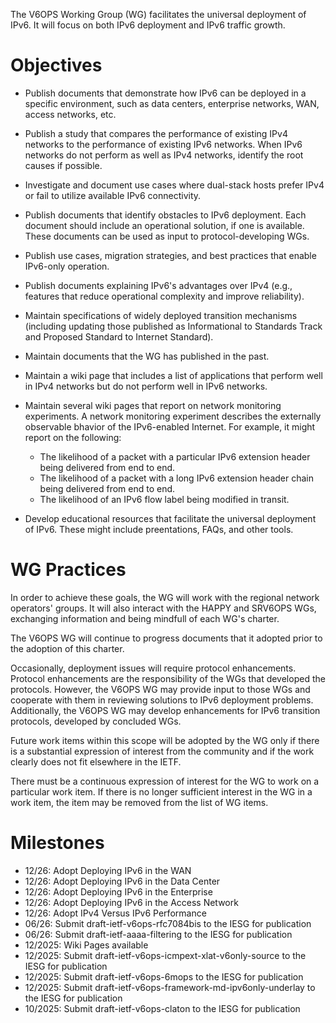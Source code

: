 The V6OPS Working Group (WG) facilitates the universal deployment of IPv6. It will focus on both IPv6 deployment and IPv6 traffic growth.

# Objectives

* Publish documents that demonstrate how IPv6 can be deployed in a specific environment, such as data centers, enterprise networks,  WAN, access networks, etc.

* Publish a study that compares the performance of existing IPv4 networks to the performance of existing IPv6 networks.  When IPv6 networks do not perform as well as IPv4 networks, identify the root causes if possible.

* Investigate and document use cases where dual-stack hosts prefer IPv4 or fail to utilize available IPv6 connectivity.

* Publish documents that identify obstacles to IPv6 deployment. Each document should include an operational solution, if one is available.  These documents can be used as input to protocol-developing WGs.

* Publish use cases, migration strategies, and best practices that enable IPv6-only operation.

* Publish documents explaining IPv6's advantages over IPv4 (e.g., features that reduce operational complexity and improve reliability).

* Maintain specifications of widely deployed transition mechanisms (including updating those published as Informational to Standards Track and Proposed Standard to Internet Standard).

* Maintain documents that the WG has published in the past.

* Maintain a wiki page that includes a list of applications that perform well in IPv4 networks but do not perform well in IPv6 networks.

* Maintain several wiki pages that report on network monitoring experiments.  A network monitoring experiment describes the externally observable bhavior of the IPv6-enabled Internet. For example, it might report on the following:

    + The likelihood of a packet with a particular IPv6 extension header being delivered from end to end.
    + The likelihood of a packet with a long IPv6 extension header chain being delivered from end to end.
    + The likelihood of an IPv6 flow label being modified in transit.

* Develop educational resources that facilitate the universal deployment of IPv6. These might include preentations, FAQs, and other tools.

# WG Practices

In order to achieve these goals, the WG will work with the regional network operators' groups. It will also interact with the HAPPY and SRV6OPS WGs, exchanging information and being mindfull of each WG's charter.

The V6OPS WG will continue to progress documents that it adopted prior to the adoption of this charter.

Occasionally, deployment issues will require protocol enhancements. Protocol enhancements are the responsibility of the WGs that developed the protocols. However, the V6OPS WG may provide input to those WGs and cooperate with them in reviewing solutions to IPv6 deployment problems. Additionally, the V6OPS WG may develop enhancements for IPv6 transition protocols, developed by concluded WGs.

Future work items within this scope will be adopted by the WG only if there is a substantial expression of interest from the community and if the work clearly does not fit elsewhere in the IETF.

There must be a continuous expression of interest for the WG to work on a particular work item.  If there is no longer sufficient interest in the WG in a work item, the item may be removed from the list of WG items.

# Milestones

*  12/26: Adopt Deploying IPv6 in the WAN
*  12/26: Adopt Deploying IPv6 in the Data Center
*  12/26: Adopt Deploying IPv6 in the Enterprise
*  12/26: Adopt Deploying IPv6 in the Access Network
*  12/26: Adopt IPv4 Versus IPv6 Performance
*  06/26: Submit draft-ietf-v6ops-rfc7084bis to the IESG for publication
*  06/26: Submit draft-ietf-aaaa-filtering to the IESG for publication
*  12/2025: Wiki Pages available
*  12/2025: Submit draft-ietf-v6ops-icmpext-xlat-v6only-source to the IESG for publication
*  12/2025: Submit draft-ietf-v6ops-6mops to the IESG for publication
*  12/2025: Submit draft-ietf-v6ops-framework-md-ipv6only-underlay to the IESG for publication
*  10/2025: Submit draft-ietf-v6ops-claton to the IESG for publication  

  
